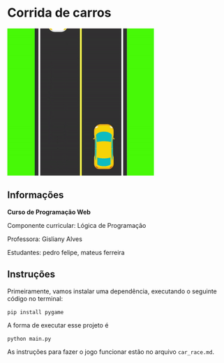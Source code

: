 # Corrida de carros

![alt](assets/car_race.gif)

## Informações

**Curso de Programação Web**

Componente curricular: Lógica de Programação

Professora: Gisliany Alves

Estudantes: pedro felipe, mateus ferreira

## Instruções

Primeiramente, vamos instalar uma dependência, executando o seguinte código no terminal:

    pip install pygame

A forma de executar esse projeto é 

    python main.py

As instruções para fazer o jogo funcionar estão no arquivo `car_race.md`.

